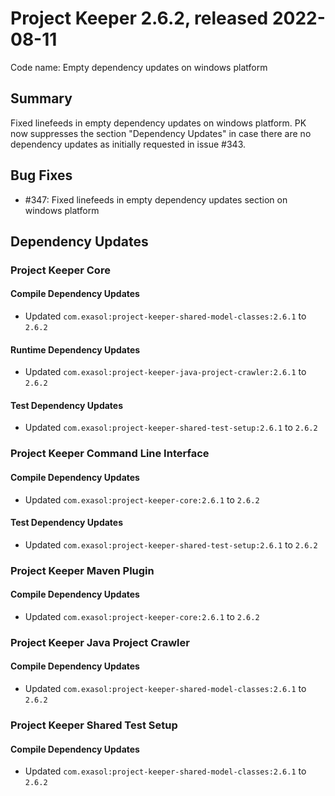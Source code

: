 # Project Keeper 2.6.2, released 2022-08-11

Code name: Empty dependency updates on windows platform

## Summary

Fixed linefeeds in empty dependency updates on windows platform.  PK now suppresses the section "Dependency Updates" in case there are no dependency updates as initially requested in issue #343.

## Bug Fixes

* #347: Fixed linefeeds in empty dependency updates section on windows platform

## Dependency Updates

### Project Keeper Core

#### Compile Dependency Updates

* Updated `com.exasol:project-keeper-shared-model-classes:2.6.1` to `2.6.2`

#### Runtime Dependency Updates

* Updated `com.exasol:project-keeper-java-project-crawler:2.6.1` to `2.6.2`

#### Test Dependency Updates

* Updated `com.exasol:project-keeper-shared-test-setup:2.6.1` to `2.6.2`

### Project Keeper Command Line Interface

#### Compile Dependency Updates

* Updated `com.exasol:project-keeper-core:2.6.1` to `2.6.2`

#### Test Dependency Updates

* Updated `com.exasol:project-keeper-shared-test-setup:2.6.1` to `2.6.2`

### Project Keeper Maven Plugin

#### Compile Dependency Updates

* Updated `com.exasol:project-keeper-core:2.6.1` to `2.6.2`

### Project Keeper Java Project Crawler

#### Compile Dependency Updates

* Updated `com.exasol:project-keeper-shared-model-classes:2.6.1` to `2.6.2`

### Project Keeper Shared Test Setup

#### Compile Dependency Updates

* Updated `com.exasol:project-keeper-shared-model-classes:2.6.1` to `2.6.2`
